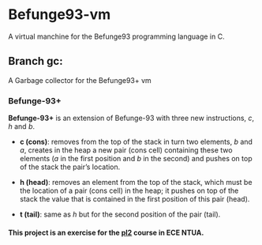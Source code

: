 # Befunge93-vm
A virtual manchine for the Befunge93 programming language in C.

## Branch gc:
A Garbage collector for the Befunge93+ vm

### Befunge-93+
<b>Befunge-93+</b> is an extension of Befunge-93 with three new instructions, <i>c</i>, <i>h</i> and <i>b</i>.

* <b>c (cons)</b>: removes from the top of the stack in turn two elements, <i>b</i> and <i>a</i>, creates in the heap a new pair (cons cell) containing these two elements (<i>a</i> in the first position and <i>b</i> in the second) and pushes on top of the stack the pair’s location.

* <b>h (head)</b>: removes an element from the top of the stack, which must be the location of a pair (cons cell) in the heap; it pushes on top of the stack the value that is contained in the first position of this pair (head).

* <b>t (tail)</b>: same as <i>h</i> but for the second position of the pair (tail).

#### This project is an exercise for the [pl2](https://courses.softlab.ntua.gr/pl2/) course in ECE NTUA.
